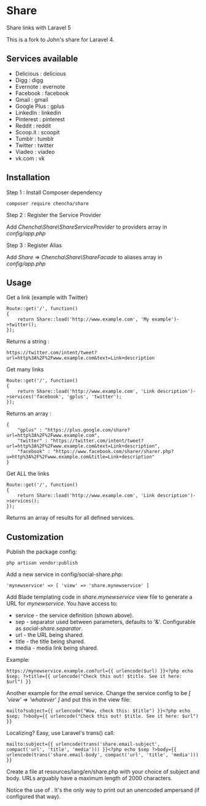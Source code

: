 # Share

Share links with Laravel 5

This is a fork to John's share for Laravel 4. 
 
## Services available

- Delicious : delicious
- Digg : digg
- Evernote : evernote
- Facebook : facebook
- Gmail : gmail
- Google Plus : gplus
- LinkedIn : linkedin
- Pinterest : pinterest
- Reddit : reddit
- Scoop.it : scoopit
- Tumblr : tumblr
- Twitter : twitter
- Viadeo : viadeo
- vk.com : vk


## Installation

Step 1 : Install Composer dependency

    composer require chencha/share

Step 2 : Register the Service Provider

Add *Chencha\Share\ShareServiceProvider* to providers array in *config/app.php*

Step 3 : Register Alias


Add *Share* => *Chencha\Share\ShareFacade* to aliases array in *config/app.php*


## Usage

Get a link (example with Twitter)

	Route::get('/', function()
	{
		return Share::load('http://www.example.com', 'My example')->twitter();
	});

Returns a string :

	https://twitter.com/intent/tweet?url=http%3A%2F%2Fwww.example.com&text=Link+description


Get many links

	Route::get('/', function()
	{
		return Share::load('http://www.example.com', 'Link description')->services('facebook', 'gplus', 'twitter');
	});

Returns an array :

    {
        "gplus" : "https://plus.google.com/share?url=http%3A%2F%2Fwww.example.com",
        "twitter" : "https://twitter.com/intent/tweet?url=http%3A%2F%2Fwww.example.com&text=Link+description",
        "facebook" : "https://www.facebook.com/sharer/sharer.php?u=http%3A%2F%2Fwww.example.com&title=Link+description"
    }


Get ALL the links

	Route::get('/', function()
	{
		return Share::load('http://www.example.com', 'Link description')->services();
	});

Returns an array of results for all defined services.

## Customization

Publish the package config:

    php artisan vendor:publish

Add a new service in config/social-share.php:

    'mynewservice' => [ 'view' => 'share.mynewservice' ]

Add Blade templating code in *share.mynewservice* view file to generate a URL for *mynewservice*. You have access to:

- service - the service definition (shown above).
- sep - separator used between parameters, defaults to '&amp;'. Configurable as *social-share.separator*.
- url - the URL being shared.
- title - the title being shared.
- media - media link being shared.

Example:

    https://mynewservice.example.com?url={{ urlencode($url) }}<?php echo $sep; ?>title={{ urlencode("Check this out! $title. See it here: $url") }}

Another example for the *email* service. Change the service config to be *[ 'view' => 'whatever' ]* and put this in the view file:

    mailto?subject={{ urlencode("Wow, check this: $title") }}<?php echo $sep; ?>body={{ urlencode("Check this out! $title. See it here: $url") }}

Localizing? Easy, use Laravel's trans() call:

    mailto:subject={{ urlencode(trans('share.email-subject', compact('url', 'title', 'media'))) }}<?php echo $sep ?>body={{ urlencode(trans('share.email-body', compact('url', 'title', 'media'))) }}

Create a file at resources/lang/en/share.php with your choice of subject and body. URLs arguably have a maximum length of 2000 characters.

Notice the use of *<?php echo $sep; ?>*. It's the only way to print out an unencoded ampersand (if configured that way).
